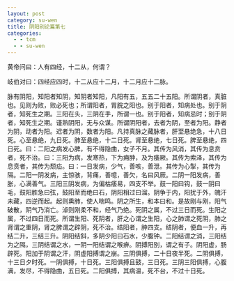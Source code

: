 ```yaml
---
layout: post
category: su-wen
title: 阴阳别论篇第七
categories:
  - - tcm
  - - su-wen
---
```


黄帝问曰：人有四经，十二从，何谓？

岐伯对曰：四经应四时，十二从应十二月，十二月应十二脉。

脉有阴阳，知阳者知阴，知阴者知阳，凡阳有五，五五二十五阳。所谓阴者，真脏也。见则为败，败必死也；所谓阳者，胃脘之阳也。别于阳者，知病处也。别于阴者，知死生之期。三阳在头，三阴在手，所谓一也。别于阳者，知病忌时；别于阴者，知死生之期。谨熟阴阳，无与众谋。所谓阴阳者，去者为阴，至者为阳。静者为阴，动者为阳。迟者为阴，数者为阳。凡持真脉之藏脉者，肝至悬绝急，十八日死。心至悬绝，九日死。肺至悬绝，十二日死。肾至悬绝，七日死。脾至悬绝，四日死。曰：二阳之病发心脾，有不得隐曲，女子不月。其传为风消，其传为息贲者，死不治。曰：三阳为病，发寒热，下为痈肿，及为痿厥。其传为索泽，其传为息贲者，其传为颓疝。曰：一日发病，少气，善咳，善泄。其传为心掣，其传为隔。二阳一阴发病，主惊骇，背痛，善噫，善欠，名曰风厥。二阴一阳发病，善胀，心满善气。三阳三阴发病，为偏枯痿易，四支不举。鼓一阳曰钩，鼓一阴曰毛，鼓阳胜急曰弦，鼓阳至而绝曰石，阴阳相过曰溜。阴争于内，阳扰于外，魄汗未藏，四逆而起。起则熏肺，使人喘鸣。阴之所生，和本曰和。是故刚与刚，阳气破散，阴气乃消亡。淖则刚柔不和，经气乃绝。死阴之属，不过三日而死。生阳之属，不过四日而死。所谓生阳、死阴者，肝之心谓之生阳，心之肺谓之死阴，肺之肾谓之重阴，肾之脾谓之辟阴，死不治。结阳者，肿四支。结阴者，便血一升，再结二升，三结三升。阴阳结斜，多阴少阳曰石水，少腹钟。二阳结谓之消，三阳结为之隔，三阴结谓之水，一阴一阳结谓之喉痹。阴搏阳别，谓之有子。阴阳虚，肠辟死。阳加于阴谓之汗，阴虚阳搏谓之崩。三阴俱搏，二十日夜半死。二阴俱搏，十三日夕时死。一阴俱搏，十日死。三阳俱搏且鼓，三日死。三阴三阳俱搏，心腹满，发尽，不得隐曲，五日死。二阳俱搏，其病温，死不台，不过十日死。
